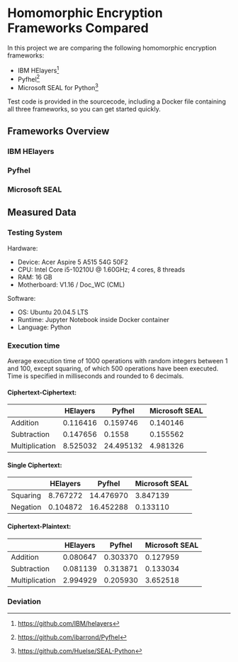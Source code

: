 # Homomorphic Encryption Frameworks Compared

In this project we are comparing the following homomorphic encryption frameworks:
* IBM HElayers[^1]
* Pyfhel[^2]
* Microsoft SEAL for Python[^3]

Test code is provided in the sourcecode, including a Docker file containing all three frameworks, so you can get started quickly.

## Frameworks Overview

### IBM HElayers

### Pyfhel

### Microsoft SEAL

## Measured Data

### Testing System

Hardware:
- Device: Acer Aspire 5 A515 54G 50F2
- CPU: Intel Core i5-10210U @ 1.60GHz; 4 cores, 8 threads
- RAM: 16 GB
- Motherboard: V1.16 / Doc_WC (CML)

Software:
- OS: Ubuntu 20.04.5 LTS
- Runtime: Jupyter Notebook inside Docker container
- Language: Python

### Execution time
Average execution time of 1000 operations with random integers between 1 and 100, except squaring, of which 500 operations have been executed. Time is specified in milliseconds and rounded to 6 decimals.

#### Ciphertext-Ciphertext:

|                       | HElayers  | Pyfhel    | Microsoft SEAL  |
|-----------------------|-----------|-----------|-----------------|
| Addition              | 0.116416  | 0.159746  | 0.140146        |
| Subtraction           | 0.147656  | 0.1558    | 0.155562        |
| Multiplication        | 8.525032  | 24.495132 | 4.981326        |

#### Single Ciphertext:

|                       | HElayers  | Pyfhel    | Microsoft SEAL  |
|-----------------------|-----------|-----------|-----------------|
| Squaring              | 8.767272  | 14.476970 | 3.847139        |
| Negation              | 0.104872  | 16.452288 | 0.133110        |

#### Ciphertext-Plaintext:

|                       | HElayers  | Pyfhel    | Microsoft SEAL  |
|-----------------------|-----------|-----------|-----------------|
| Addition              | 0.080647  | 0.303370  | 0.127959        |
| Subtraction           | 0.081139  | 0.313871  | 0.133034        |
| Multiplication        | 2.994929  | 0.205930  | 3.652518        |


### Deviation


[^1]: https://github.com/IBM/helayers
[^2]: https://github.com/ibarrond/Pyfhel
[^3]: https://github.com/Huelse/SEAL-Python
